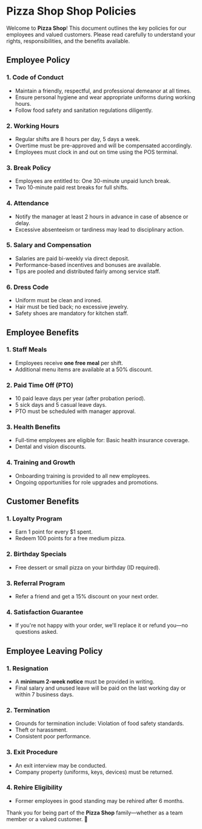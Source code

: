 # Pizza Shop Shop Policies
Welcome to **Pizza Shop**! This document outlines the key policies for our employees and valued customers. Please read carefully to understand your rights, responsibilities, and the benefits available.

## Employee Policy
### 1. Code of Conduct
- Maintain a friendly, respectful, and professional demeanor at all times.
- Ensure personal hygiene and wear appropriate uniforms during working hours.
- Follow food safety and sanitation regulations diligently.
### 2. Working Hours
- Regular shifts are 8 hours per day, 5 days a week.
- Overtime must be pre-approved and will be compensated accordingly.
- Employees must clock in and out on time using the POS terminal.
### 3. Break Policy
- Employees are entitled to: One 30-minute unpaid lunch break.
- Two 10-minute paid rest breaks for full shifts.
### 4. Attendance
- Notify the manager at least 2 hours in advance in case of absence or delay.
- Excessive absenteeism or tardiness may lead to disciplinary action.
### 5. Salary and Compensation
- Salaries are paid bi-weekly via direct deposit.
- Performance-based incentives and bonuses are available.
- Tips are pooled and distributed fairly among service staff.
### 6. Dress Code
- Uniform must be clean and ironed.
- Hair must be tied back; no excessive jewelry.
- Safety shoes are mandatory for kitchen staff.

## Employee Benefits
### 1. Staff Meals
- Employees receive **one free meal** per shift.
- Additional menu items are available at a 50% discount.
### 2. Paid Time Off (PTO)
- 10 paid leave days per year (after probation period).
- 5 sick days and 5 casual leave days.
- PTO must be scheduled with manager approval.
### 3. Health Benefits
- Full-time employees are eligible for: Basic health insurance coverage.
- Dental and vision discounts.
### 4. Training and Growth
- Onboarding training is provided to all new employees.
- Ongoing opportunities for role upgrades and promotions.

## Customer Benefits
### 1. Loyalty Program
- Earn 1 point for every $1 spent.
- Redeem 100 points for a free medium pizza.
### 2. Birthday Specials
- Free dessert or small pizza on your birthday (ID required).
### 3. Referral Program
- Refer a friend and get a 15% discount on your next order.
### 4. Satisfaction Guarantee
- If you're not happy with your order, we'll replace it or refund you—no questions asked.

## Employee Leaving Policy
### 1. Resignation
- A **minimum 2-week notice** must be provided in writing.
- Final salary and unused leave will be paid on the last working day or within 7 business days.
### 2. Termination
- Grounds for termination include: Violation of food safety standards.
- Theft or harassment.
- Consistent poor performance.
### 3. Exit Procedure
- An exit interview may be conducted.
- Company property (uniforms, keys, devices) must be returned.
### 4. Rehire Eligibility
- Former employees in good standing may be rehired after 6 months.

Thank you for being part of the **Pizza Shop** family—whether as a team member or a valued customer. 🍕
